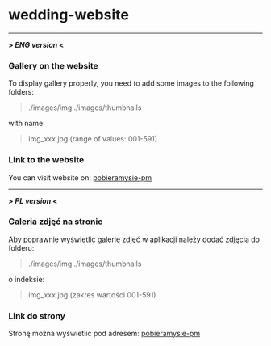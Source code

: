 # wedding-website
_________________________________________________________________________________________
**> _ENG version_ <**
### Gallery on the website 
To display gallery properly, you need to add some images to the following folders:
> ./images/img
> ./images/thumbnails

with name:
> img_xxx.jpg (range of values: 001-591)

### Link to the website
You can visit website on: [pobieramysie-pm](https://pobieramysie-pm.netlify.app/)

_________________________________________________________________________________________
**> _PL version_ <**
### Galeria zdjęć na stronie 
Aby poprawnie wyświetlić galerię zdjęć w aplikacji należy dodać zdjęcia do folderu:
> ./images/img
> ./images/thumbnails


o indeksie:
> img_xxx.jpg (zakres wartości 001-591)

### Link do strony
Stronę można wyświetlić pod adresem: [pobieramysie-pm](https://pobieramysie-pm.netlify.app/) 
